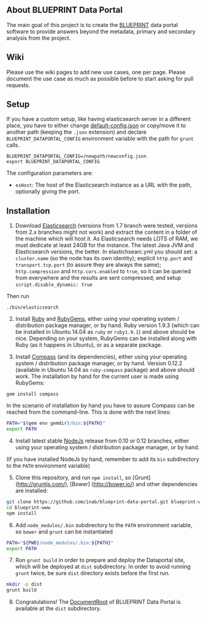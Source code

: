 About BLUEPRINT Data Portal
---------------------------

The main goal of this project is to create the [BLUEPRINT](http://www.blueprint-epigenome.eu/) data portal software to provide answers beyond the metadata, primary and secondary analysis from the project. 

Wiki
----

Please use the wiki pages to add new use cases, one per page. Please document the use case as much as possible before to start asking for pull requests.

Setup
-----

If you have a custom setup, like having elasticsearch server in a different place, you have to either change [default-config.json](default-config.json) or copy/move it to another path (keeping the `.json` extension) and declare `BLUEPRINT_DATAPORTAL_CONFIG` environment variable with the path for `grunt` calls.

```
BLUEPRINT_DATAPORTAL_CONFIG=/newpath/newconfig.json
export BLUEPRINT_DATAPORTAL_CONFIG
```

The configuration parameters are:

* `esHost`: The host of the Elasticsearch instance as a URL with the path, optionally giving the port.

Installation
-----------

1) Download [Elasticsearch](https://www.elastic.co/downloads/elasticsearch) (versions from 1.7 branch were tested, versions from 2.x branches might not work) and extract the content in a folder of the machine which will host it. As Elasticsearch needs LOTS of RAM, we must dedicate at least 24GB for the instance. The latest Java JVM and Elasticsearch versions, the better. In elastichsearc.yml you should set: a `cluster.name` (so the node has its own identity); explicit `http.port` and `transport.tcp.port` (to assure they are always the same); `http.compression` and `http.cors.enabled` to `true`, so it can be queried from everywhere and the results are sent compressed; and setup `script.disable_dynamic: true`

Then run

```
./bin/elasticsearch
```

2) Install [Ruby](https://www.ruby-lang.org/) and [RubyGems](https://rubygems.org/), either using your operating system / distribution package manager, or by hand. Ruby version 1.9.3 (which can be installed in Ubuntu 14.04 as `ruby` or `ruby1.9.1`) and above should be nice. Depending on your system, RubyGems can be installed along with Ruby (as it happens in Ubuntu), or as a separate package.

3) Install [Compass](http://compass-style.org/) (and its dependencies), either using your operating system / distribution package manager, or by hand. Version 0.12.2 (available in Ubuntu 14.04 as `ruby-compass` package) and above should work. The installation by hand for the current user is made using RubyGems:

```
gem install compass
```

In the scenario of installation by hand you have to assure Compass can be reached from the command-line. This is done with the next lines:

```bash
PATH="$(gem env gemdir)/bin:${PATH}"
export PATH
```

4) Install latest stable [NodeJs](http://nodejs.org/) release from 0.10 or 0.12 branches, either using your operating system / distribution package manager, or by hand.

(If you have installed NodeJs by hand, remember to add its `bin` subdirectory to the `PATH` environment variable)

5) Clone this repository, and run `npm install`, so [Grunt] (http://gruntjs.com/), [Bower] (http://bower.io/) and other dependencies are installed:

```bash
git clone https://github.com/inab/blueprint-data-portal.git blueprint-www
cd blueprint-www
npm install
```

6) Add `node_modules/.bin` subdirectory to the `PATH` environment variable, so `bower` and `grunt` can be instantiated

```bash
PATH="${PWD}/node_modules/.bin:${PATH}"
export PATH
```

7) Run `grunt build` in order to prepare and deploy the Dataportal site, which will be deployed at `dist` subdirectory. In order to avoid running `grunt` twice, be sure `dist` directory exists before the first run.

```bash
mkdir -p dist
grunt build
```

8) Congratulations! The [DocumentRoot](http://httpd.apache.org/docs/current/mod/core.html#documentroot) of BLUEPRINT Data Portal is available at the `dist` subdirectory.
